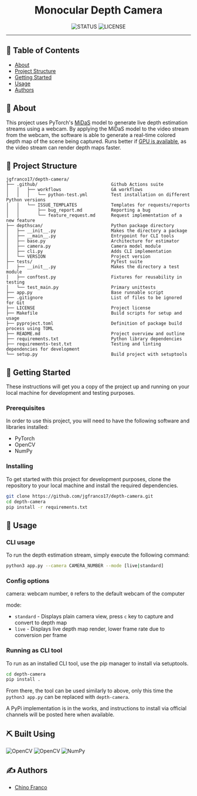 <h1 align="center">Monocular Depth Camera</h1>

<div align="center">

![STATUS](https://img.shields.io/badge/status-active-brightgreen?style=for-the-badge) ![LICENSE](https://img.shields.io/badge/license-MIT-blue?style=for-the-badge)

</div>

---

## 📝 Table of Contents

* [About](#about)
* [Project Structure](#structure)
* [Getting Started](#getting_started)
* [Usage](#usage)
* [Authors](#authors)

## 🔎 About <a name = "about"></a>

This project uses PyTorch's [MiDaS](https://pytorch.org/hub/intelisl_midas_v2/) model to generate live depth estimation streams using a webcam. By applying the MiDaS model to the video stream from the webcam, the software is able to generate a real-time colored depth map of the scene being captured. Runs better if [GPU is available](https://pytorch.org/docs/stable/notes/cuda.html), as the video stream can render depth maps faster.

## 🔧 Project Structure <a name = "structure"></a>

```text
jgfranco17/depth-camera/
├── .github/                            Github Actions suite
│   │   ├── workflows                   GA workflows
│   │   │   └── python-test.yml         Test installation on different Python versions
│   │   └── ISSUE_TEMPLATES             Templates for requests/reports
│   │       ├── bug_report.md           Reporting a bug          
│   │       └── feature_request.md      Request implementation of a new feature
├── depthscan/                          Python package directory
│   ├── __init__.py                     Makes the directory a package
│   ├── __main__.py                     Entrypoint for CLI tools
│   ├── base.py                         Architecture for estimator
│   ├── camera.py                       Camera model module
│   ├── cli.py                          Adds CLI implementation
│   └── VERSION                         Project version
├── tests/                              PyTest suite
│   ├── __init__.py                     Makes the directory a test module
│   ├── conftest.py                     Fixtures for reusability in testing
│   └── test_main.py                    Primary unittests
├── app.py                              Base runnable script
├── .gitignore                          List of files to be ignored for Git 
├── LICENSE                             Project license
├── Makefile                            Build scripts for setup and usage
├── pyproject.toml                      Definition of package build process using TOML
├── README.md                           Project overview and outline
├── requirements.txt                    Python library dependencies
├── requirements-test.txt               Testing and linting dependencies for development
└── setup.py                            Build project with setuptools
```

## 🏁 Getting Started <a name = "getting_started"></a>

These instructions will get you a copy of the project up and running on your local machine for development and testing purposes.

### Prerequisites

In order to use this project, you will need to have the following software and libraries installed:  
* PyTorch
* OpenCV
* NumPy

### Installing

To get started with this project for development purposes, clone the repository to your local machine and install the required dependencies.

```bash
git clone https://github.com/jgfranco17/depth-camera.git
cd depth-camera
pip install -r requirements.txt
```

## 🚀 Usage <a name = "usage"></a>

### CLI usage

To run the depth estimation stream, simply execute the following command:

```bash
python3 app.py --camera CAMERA_NUMBER --mode [live|standard]
```

### Config options

camera: webcam number, `0` refers to the default webcam of the computer  

mode:  
- `standard` - Displays plain camera view, press `c` key to capture and convert to depth map
- `live` - Displays live depth map render, lower frame rate due to conversion per frame

### Running as CLI tool

To run as an installed CLI tool, use the pip manager to install via setuptools.

```bash
cd depth-camera
pip install .
```

From there, the tool can be used similarly to above, only this time the `python3 app.py` can be replaced with `depth-camera`.

A PyPi implementation is in the works, and instructions to install via official channels will be posted here when available.

## ⛏️ Built Using <a name = "built_using"></a>
![OpenCV](https://img.shields.io/badge/PyTorch-1.13.0-orange?style=for-the-badge&logo=pytorch&logoColor=orange) ![OpenCV](https://img.shields.io/badge/OpenCV-4.6.0-orange?style=for-the-badge&logo=opencv&logoColor=orange) ![NumPy](https://img.shields.io/badge/numpy-1.23.4-orange?style=for-the-badge&logo=numpy&logoColor=orange)

## ✍️ Authors <a name = "authors"></a>

- [Chino Franco](https://github.com/jgfranco17)
